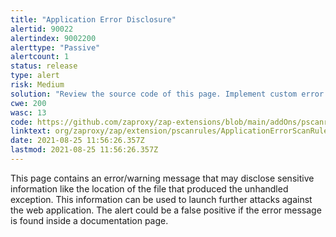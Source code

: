 ```yaml
---
title: "Application Error Disclosure"
alertid: 90022
alertindex: 9002200
alerttype: "Passive"
alertcount: 1
status: release
type: alert
risk: Medium
solution: "Review the source code of this page. Implement custom error pages. Consider implementing a mechanism to provide a unique error reference/identifier to the client (browser) while logging the details on the server side and not exposing them to the user."
cwe: 200
wasc: 13
code: https://github.com/zaproxy/zap-extensions/blob/main/addOns/pscanrules/src/main/java/org/zaproxy/zap/extension/pscanrules/ApplicationErrorScanRule.java
linktext: org/zaproxy/zap/extension/pscanrules/ApplicationErrorScanRule.java
date: 2021-08-25 11:56:26.357Z
lastmod: 2021-08-25 11:56:26.357Z
---
```

This page contains an error/warning message that may disclose sensitive information like the location of the file that produced the unhandled exception. This information can be used to launch further attacks against the web application. The alert could be a false positive if the error message is found inside a documentation page.
